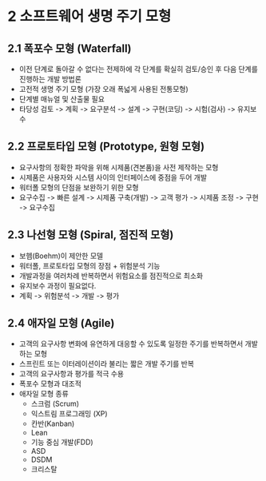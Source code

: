 # 2 소프트웨어 생명 주기 모형
## 2.1 폭포수 모형 (Waterfall)
- 이전 단계로 돌아갈 수 없다는 전제하에 각 단계를 확실히 검토/승인 후 다음 단계를 진행하는 개발 방법론
- 고전적 생명 주기 모형 (가장 오래 폭넓게 사용된 전통모형)
- 단계별 매뉴얼 및 산출물 필요
- 타당성 검토 -> 계획 -> 요구분석 -> 설계 -> 구현(코딩) -> 시험(검사) -> 유지보수

## 2.2 프로토타입 모형 (Prototype, 원형 모형)
- 요구사항의 정확한 파악을  위해 시제품(견본품)을 사전 제작하는 모형
- 시제품은 사용자와 시스템 사이의 인터페이스에 중점을 두어 개발
- 워터폴 모형의 단점을 보완하기 위한 모형
- 요구수집 -> 빠른 설계 -> 시제품 구축(개발) -> 고객 평가 -> 시제품 조정 -> 구현 -> 요구수집

## 2.3 나선형 모형 (Spiral, 점진적 모형)
- 보헴(Boehm)이 제안한 모델
- 워터폴, 프로토타입 모형의 장점 + 위험분석 기능
- 개발과정을 여러차례 반복하면서 위험요소를 점진적으로 최소화
- 유지보수 과정이 필요없다.
- 계획 -> 위험분석 -> 개발 -> 평가

## 2.4 애자일 모형 (Agile)
- 고객의 요구사항 변화에 유연하게 대응할 수 있도록 일정한 주기를 반복하면서 개발하는 모형
- 스프린트 또는 이터레이션이라 불리는 짧은 개발 주기를 반복
- 고객의 요구사항과 평가를 적극 수용
- 폭포수 모형과 대조적
- 애자일 모형 종류
    + 스크럼 (Scrum)
    + 익스트림 프로그래밍 (XP)
    + 칸반(Kanban)
    + Lean
    + 기능 중심 개발(FDD)
    + ASD
    + DSDM
    + 크리스탈